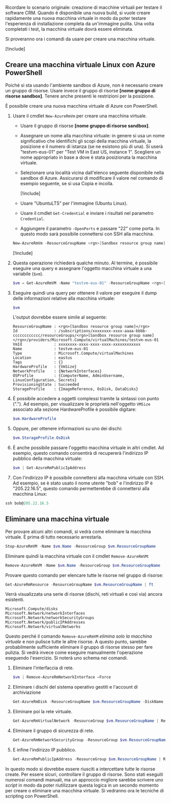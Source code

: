 Ricordare lo scenario originale: creazione di macchine virtuali per testare il software CRM. Quando è disponibile una nuova build, si vuole creare rapidamente una nuova macchina virtuale in modo da poter testare l'esperienza di installazione completa da un'immagine pulita. Una volta completati i test, la macchina virtuale dovrà essere eliminata.

Si proveranno ora i comandi da usare per creare una macchina virtuale.

<!-- Activate the sandbox -->
[!include[](../../../includes/azure-sandbox-activate.md)]

## <a name="create-a-linux-vm-with-azure-powershell"></a>Creare una macchina virtuale Linux con Azure PowerShell

Poiché si sta usando l'ambiente sandbox di Azure, non è necessario creare un gruppo di risorse. Usare invece il gruppo di risorse **<rgn>[nome gruppo di risorse sandbox]</rgn>**. Tenere anche presenti le restrizioni per la posizione.

È possibile creare una nuova macchina virtuale di Azure con PowerShell.

1. Usare il cmdlet `New-AzureRmVm` per creare una macchina virtuale.
    - Usare il gruppo di risorse **<rgn>[nome gruppo di risorse sandbox]</rgn>**.
    - Assegnare un nome alla macchina virtuale: in genere si usa un nome significativo che identifichi gli scopi della macchina virtuale, la posizione e il numero di istanza (se ne esistono più di una). Si userà "testvm-eus-01" per "Test VM in East US, instance 1". Scegliere un nome appropriato in base a dove è stata posizionata la macchina virtuale.
    - Selezionare una località vicina dall'elenco seguente disponibile nella sandbox di Azure. Assicurarsi di modificare il valore nel comando di esempio seguente, se si usa Copia e incolla.

        [!include[](../../../includes/azure-sandbox-regions-note.md)]

    - Usare "UbuntuLTS" per l'immagine (Ubuntu Linux).
    - Usare il cmdlet `Get-Credential` e inviare i risultati nel parametro `Credential`.
    - Aggiungere il parametro `-OpenPorts` e passare "22" come porta. In questo modo sarà possibile connettersi con SSH alla macchina.
 
    ```powershell
    New-AzureRmVm -ResourceGroupName <rgn>[Sandbox resource group name]</rgn> -Name "testvm-eus-01" -Credential (Get-Credential) -Location "East US" -Image UbuntuLTS -OpenPorts 22
    ```

    [!include[](../../../includes/azure-cloudshell-copy-paste-tip.md)]
    
1. Questa operazione richiederà qualche minuto. Al termine, è possibile eseguire una query e assegnare l'oggetto macchina virtuale a una variabile (`$vm`).

    ```powershell
    $vm = Get-AzureRmVM -Name "testvm-eus-01" -ResourceGroupName <rgn>[Sandbox resource group name]</rgn>
    ```
    
1. Eseguire quindi una query per ottenere il valore per eseguire il dump delle informazioni relative alla macchina virtuale:

    ```powershell
    $vm
    ```

    L'output dovrebbe essere simile al seguente:

    ```output
    ResourceGroupName : <rgn>[Sandbox resource group name]</rgn>
    Id                : /subscriptions/xxxxxxxx-xxxx-aaaa-bbbb-cccccccccccc/resourceGroups/<rgn>[Sandbox resource group name]</rgn>/providers/Microsoft.Compute/virtualMachines/testvm-eus-01
    VmId              : xxxxxxxx-xxxx-xxxx-xxxx-xxxxxxxxxxxx
    Name              : testvm-eus-01
    Type              : Microsoft.Compute/virtualMachines
    Location          : eastus
    Tags              : {}
    HardwareProfile   : {VmSize}
    NetworkProfile    : {NetworkInterfaces}
    OSProfile         : {ComputerName, AdminUsername, LinuxConfiguration, Secrets}
    ProvisioningState : Succeeded
    StorageProfile    : {ImageReference, OsDisk, DataDisks}
    ```
    
1. È possibile accedere a oggetti complessi tramite la sintassi con punto ("."). Ad esempio, per visualizzare le proprietà nell'oggetto `VMSize` associato alla sezione HardwareProfile è possibile digitare:

    ```powershell
    $vm.HardwareProfile
    ```

1. Oppure, per ottenere informazioni su uno dei dischi:

    ```powershell
    $vm.StorageProfile.OsDisk
    ```

1. È anche possibile passare l'oggetto macchina virtuale in altri cmdlet. Ad esempio, questo comando consentirà di recupererà l'indirizzo IP pubblico della macchina virtuale:

    ```powershell
    $vm | Get-AzureRmPublicIpAddress
    ```

1. Con l'indirizzo IP è possibile connettersi alla macchina virtuale con SSH. Ad esempio, se è stato usato il nome utente "bob" e l'indirizzo IP è "205.22.16.5", questo comando permetterebbe di connettersi alla macchina Linux:

```powershell
ssh bob@205.22.16.5
```

## <a name="delete-a-vm"></a>Eliminare una macchina virtuale

Per provare alcuni altri comandi, si vedrà come eliminare la macchina virtuale. È prima di tutto necessario arrestarla.

```powershell
Stop-AzureRmVM -Name $vm.Name -ResourceGroup $vm.ResourceGroupName
```

Eliminare quindi la macchina virtuale con il cmdlet `Remove-AzureRmVM`:

```powershell
Remove-AzureRmVM -Name $vm.Name -ResourceGroup $vm.ResourceGroupName
```

Provare questo comando per elencare tutte le risorse nel gruppo di risorse:

```powershell
Get-AzureRmResource -ResourceGroupName $vm.ResourceGroupName | ft
```

Verrà visualizzata una serie di risorse (dischi, reti virtuali e così via) ancora esistenti. 

```output
Microsoft.Compute/disks
Microsoft.Network/networkInterfaces
Microsoft.Network/networkSecurityGroups
Microsoft.Network/publicIPAddresses
Microsoft.Network/virtualNetworks
```

Questo perché il comando `Remove-AzureRmVM` _elimina solo la macchina virtuale_ e non pulisce tutte le altre risorse. A questo punto, sarebbe probabilmente sufficiente eliminare il gruppo di risorse stesso per fare pulizia. Si vedrà invece come eseguire manualmente l'operazione eseguendo l'esercizio. Si noterà uno schema nei comandi.

1. Eliminare l'interfaccia di rete.

    ```powershell
    $vm | Remove-AzureRmNetworkInterface –Force
    ```
    
1. Eliminare i dischi del sistema operativo gestiti e l'account di archiviazione

    ```powershell
    Get-AzureRmDisk -ResourceGroupName $vm.ResourceGroupName -DiskName $vm.StorageProfile.OSDisk.Name | Remove-AzureRmDisk -Force
    ```

1. Eliminare poi la rete virtuale.

    ```powershell
    Get-AzureRmVirtualNetwork -ResourceGroup $vm.ResourceGroupName | Remove-AzureRmVirtualNetwork -Force
    ```

1. Eliminare il gruppo di sicurezza di rete.

    ```powershell
    Get-AzureRmNetworkSecurityGroup -ResourceGroup $vm.ResourceGroupName | Remove-AzureRmNetworkSecurityGroup -Force
    ```

1. E infine l'indirizzo IP pubblico.

    ```powershell
    Get-AzureRmPublicIpAddress -ResourceGroup $vm.ResourceGroupName | Remove-AzureRmPublicIpAddress -Force
    ```

In questo modo si dovrebbe essere riusciti a intercettare tutte le risorse create. Per essere sicuri, controllare il gruppo di risorse. Sono stati eseguiti numerosi comandi manuali, ma un approccio migliore sarebbe scrivere uno _script_ in modo da poter riutilizzare questa logica in un secondo momento per creare o eliminare una macchina virtuale. Si vedranno ora le tecniche di scripting con PowerShell.